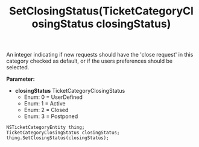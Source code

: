﻿---
uid: crmscript_ref_NSTicketCategoryEntity_SetClosingStatus
title: SetClosingStatus(TicketCategoryClosingStatus closingStatus)
intellisense: NSTicketCategoryEntity.SetClosingStatus
keywords: NSTicketCategoryEntity, GetClosingStatus
so.topic: reference
---

An integer indicating if new requests should have the &apos;close request&apos; in this category checked as default, or if the users preferences should be selected.

**Parameter:** 
 - **closingStatus** TicketCategoryClosingStatus
     - Enum: 0 = UserDefined 
     - Enum: 1 = Active 
     - Enum: 2 = Closed 
     - Enum: 3 = Postponed 

```crmscript
NSTicketCategoryEntity thing;
TicketCategoryClosingStatus closingStatus;
thing.SetClosingStatus(closingStatus);
```


